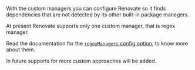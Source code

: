 With the custom managers you can configure Renovate so it finds dependencies that are not detected by its other built-in package managers.

At present Renovate supports only one custom manager, that is regex manager.

Read the documentation for the [`regexManagers` config option](https://docs.renovatebot.com/configuration-options/#regexmanagers), to know more about them.

In future supports for more custom approaches will be added.
